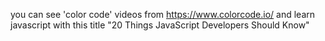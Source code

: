 you can see 'color code' videos from https://www.colorcode.io/ and learn javascript with this title "20 Things JavaScript Developers Should Know"
